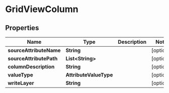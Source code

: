 

# GridViewColumn


## Properties

| Name | Type | Description | Notes |
|------------ | ------------- | ------------- | -------------|
|**sourceAttributeName** | **String** |  |  [optional] |
|**sourceAttributePath** | **List&lt;String&gt;** |  |  [optional] |
|**columnDescription** | **String** |  |  [optional] |
|**valueType** | **AttributeValueType** |  |  [optional] |
|**writeLayer** | **String** |  |  [optional] |



